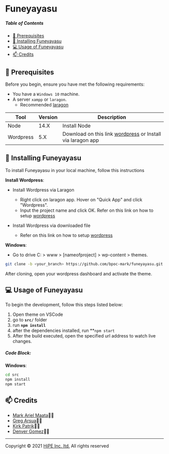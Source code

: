 # Funeyayasu

##### Table of Contents

-   [:pushpin: Prerequisites](#Prerequisites)
-   [:rocket: Installing Funeyayasu](#Installing)
-   [:computer: Usage of Funeyayasu](#Usage)
-   [:mailbox: Credits](#Credits)

## <a name='Prerequisites'></a> :pushpin: Prerequisites

Before you begin, ensure you have met the following requirements:

-   You have a `Windows 10` machine.
-   A server `xampp` or `laragon`.
    -   Recommended [laragon](https://laragon.org/download/)

| Tool     | Version | Description                                                                              |
| -------- | ------- | ---------------------------------------------------------------------------------------- |
| Node     | 14.X | Install Node      |
| Wordpress | 5.X  | Download on this link [wordpress](https://wordpress.org/) or Install via laragon app |

## <a name='Installing'></a> :rocket: Installing Funeyayasu

To install Funeyayasu in your local machine, follow this instructions

**Install Wordpress**:

-   Install Wordpress via Laragon
    -   Right click on laragon app. Hover on "Quick App" and click "Wordpress".
    -   Input the project name and click OK. Refer on this link on how to setup [wordpress](https://wordpress.org/support/article/how-to-install-wordpress/#finishing-installation) 

-   Install Wordpress via downloaded file
    -   Refer on this link on how to setup [wordpress](https://wordpress.org/support/article/how-to-install-wordpress/#detailed-instructions) 

**Windows**:

- Go to drive C: > www > [nameofproject] > wp-content > themes.

```sh
git clone -b <your_branch> https://github.com/bpoc-mark/funeyayasu.git
```

After cloning, open your wordpress dashboard and activate the theme.

## <a name='Usage'></a>:computer: Usage of Funeyayasu

To begin the development, follow this steps listed below:

1. Open theme on VSCode
2. go to **`src/`** folder
3. run **`npm install`**
4. after the dependencies installed, run **`npm start`
5. After the build executed, open the specified url address to watch live changes.

##### Code Block:

**Windows**:

```sh
cd src
npm install
npm start
```

## <a name='Credits'></a> :mailbox: Credits

-   [Mark Ariel Maata](https://github.com/bpoc-mark)👩‍💻
-   [Greg Arsua](https://github.com/arsua-greg)👩‍💻
-   [Kirk Patrik](https://github.com/kirk-patrik)👩‍💻
-   [Denver Gomez](https://github.com/bpoc-denver)👩‍💻

---

Copyright © 2021 [HiPE Inc. ltd.](https://hipe.asia/) All rights reserved